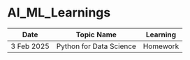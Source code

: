 # AI_ML_Learnings

| Date      | Topic Name             | Learning  |
|-----------|------------------------|-----------|
| 3 Feb 2025 | Python for Data Science | Homework  |
